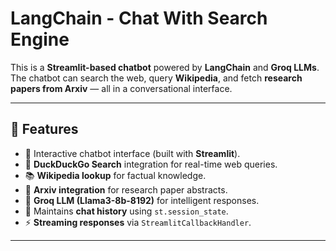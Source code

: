 # LangChain - Chat With Search Engine

This is a **Streamlit-based chatbot** powered by **LangChain** and **Groq LLMs**.  
The chatbot can search the web, query **Wikipedia**, and fetch **research papers from Arxiv** — all in a conversational interface.

---

## 🚀 Features
- 💬 Interactive chatbot interface (built with **Streamlit**).  
- 🔎 **DuckDuckGo Search** integration for real-time web queries.  
- 📚 **Wikipedia lookup** for factual knowledge.  
- 📄 **Arxiv integration** for research paper abstracts.  
- 🧠 **Groq LLM (Llama3-8b-8192)** for intelligent responses.  
- 📜 Maintains **chat history** using `st.session_state`.  
- ⚡ **Streaming responses** via `StreamlitCallbackHandler`.  

---


